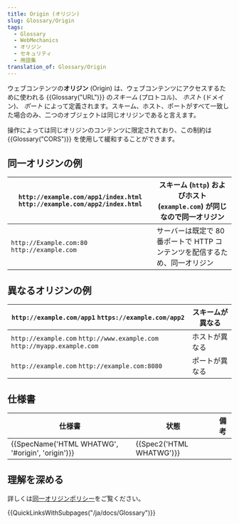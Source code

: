 ```yaml
---
title: Origin (オリジン)
slug: Glossary/Origin
tags:
  - Glossary
  - WebMechanics
  - オリジン
  - セキュリティ
  - 用語集
translation_of: Glossary/Origin
---
```

ウェブコンテンツの**オリジン** (Origin) は、ウェブコンテンツにアクセスするために使われる {{Glossary("URL")}} の*スキーム* (プロトコル)、 _ホスト_ (ドメイン)、 _ポート_ によって定義されます。スキーム、ホスト、ポートがすべて一致した場合のみ、二つのオブジェクトは同じオリジンであると言えます。

操作によっては同じオリジンのコンテンツに限定されており、この制約は {{Glossary("CORS")}} を使用して緩和することができます。

## 同一オリジンの例

| `http://example.com/app1/index.html` `http://example.com/app2/index.html` | スキーム (`http`) およびホスト (`example.com`) が同じなので同一オリジン    |
| ------------------------------------------------------------------------- | -------------------------------------------------------------------------- |
| `http://Example.com:80` `http://example.com`                              | サーバーは既定で 80 番ポートで HTTP コンテンツを配信するため、同一オリジン |

## 異なるオリジンの例

| `http://example.com/app1` `https://example.com/app2`                     | スキームが異なる |
| ------------------------------------------------------------------------ | ---------------- |
| `http://example.com` `http://www.example.com` `http://myapp.example.com` | ホストが異なる   |
| `http://example.com` `http://example.com:8080`                           | ポートが異なる   |

## 仕様書

| 仕様書                                                           | 状態                             | 備考 |
| ---------------------------------------------------------------- | -------------------------------- | ---- |
| {{SpecName('HTML WHATWG', '#origin', 'origin')}} | {{Spec2('HTML WHATWG')}} |      |

## 理解を深める

詳しくは[同一オリジンポリシー](/ja/docs/Web/Security/Same-origin_policy)をご覧ください。

{{QuickLinksWithSubpages("/ja/docs/Glossary")}}
